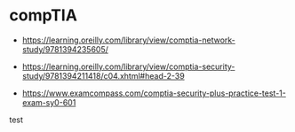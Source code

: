 # compTIA

- https://learning.oreilly.com/library/view/comptia-network-study/9781394235605/

- https://learning.oreilly.com/library/view/comptia-security-study/9781394211418/c04.xhtml#head-2-39

- https://www.examcompass.com/comptia-security-plus-practice-test-1-exam-sy0-601

test

